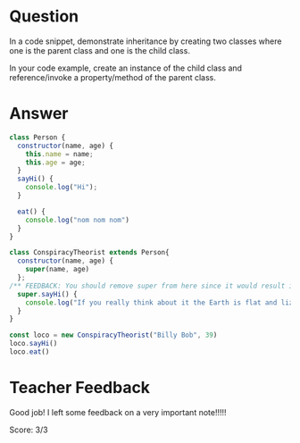 # Question

In a code snippet, demonstrate inheritance by creating two classes where one is the parent class and one is the child class.

In your code example, create an instance of the child class and reference/invoke a property/method of the parent class.

# Answer

```js
class Person {
  constructor(name, age) {
    this.name = name;
    this.age = age;
  }
  sayHi() {
    console.log("Hi");
  }

  eat() {
    console.log("nom nom nom")
  }
}

class ConspiracyTheorist extends Person{
  constructor(name, age) {
    super(name, age)
  };
/** FEEDBACK: You should remove super from here since it would result in an error! You can only invoke the method in that way inside of the function! */
  super.sayHi() {
    console.log("If you really think about it the Earth is flat and lizards rule the world.")
  }
}

const loco = new ConspiracyTheorist("Billy Bob", 39)
loco.sayHi()
loco.eat()
```

# Teacher Feedback

Good job! I left some feedback on a very important note!!!!!

Score: 3/3